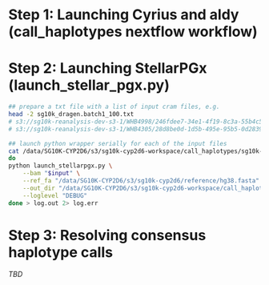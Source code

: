 # Step 1: Launching Cyrius and aldy (call_haplotypes nextflow workflow)

# Step 2: Launching StellarPGx (launch_stellar_pgx.py)

```bash
## prepare a txt file with a list of input cram files, e.g.
head -2 sg10k_dragen.batch1_100.txt
# s3://sg10k-reanalysis-dev-s3-1/WHB4998/246fdee7-34e1-4f19-8c3a-55b4c5d0a870/output/try-1/WHB4998.cram
# s3://sg10k-reanalysis-dev-s3-1/WHB4305/28d8be0d-1d5b-495e-95b5-0d2839e24c85/output/try-1/WHB4305.cram

## launch python wrapper serially for each of the input files
cat /data/SG10K-CYP2D6/s3/sg10k-cyp2d6-workspace/call_haplotypes/sg10k-dragen/sg10k_dragen.batch1_100.txt | head -1 | while read input
do
python launch_stellarpgx.py \
    --bam "$input" \
    --ref_fa "/data/SG10K-CYP2D6/s3/sg10k-cyp2d6/reference/hg38.fasta" \
    --out_dir "/data/SG10K-CYP2D6/s3/sg10k-cyp2d6-workspace/call_haplotypes/sg10k-dragen/launch_stellarpgx" \
    --loglevel "DEBUG"
done > log.out 2> log.err
```

# Step 3: Resolving consensus haplotype calls

*TBD*